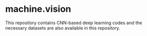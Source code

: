 # machine.vision
This repository contains CNN-based deep learning codes and the necessary datasets are also available in this repository.
